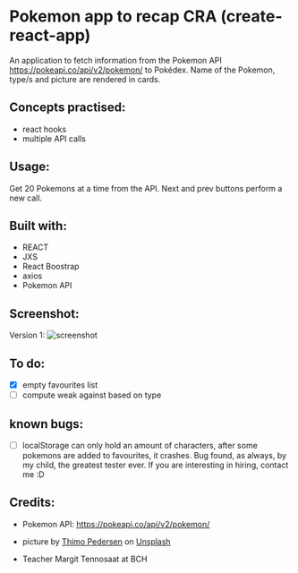 # Pokemon app to recap CRA (create-react-app)

An application to fetch information from the Pokemon API https://pokeapi.co/api/v2/pokemon/ to Pokédex. Name of the Pokemon, type/s and picture are rendered in cards.

## Concepts practised:
- react hooks
- multiple API calls

## Usage:

Get 20 Pokemons at a time from the API. Next and prev buttons perform a new call.


## Built with:
- REACT
- JXS
- React Boostrap
- axios
- Pokemon API

## Screenshot:

Version 1:
![screenshot](screenshot.png?raw=true "Screenshot of the first version of Pokédex app")

## To do:
- [x] empty favourites list
- [ ] compute weak against based on type

## known bugs:
- [ ] localStorage can only hold an amount of characters, after some pokemons are added to favourites, it crashes. Bug found, as always, by my child, the greatest tester ever. If you are interesting in hiring, contact me :D

## Credits:
- Pokemon API: https://pokeapi.co/api/v2/pokemon/ 
- picture by <a href="https://unsplash.com/@thimo?utm_source=unsplash&utm_medium=referral&utm_content=creditCopyText">Thimo Pedersen</a> on <a href="https://unsplash.com/s/photos/pokemon?utm_source=unsplash&utm_medium=referral&utm_content=creditCopyText">Unsplash</a>
  
- Teacher Margit Tennosaat at BCH
